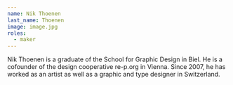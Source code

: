 ```yaml
---
name: Nik Thoenen
last_name: Thoenen
image: image.jpg
roles:
  - maker
---
```

Nik Thoenen is a graduate of the School for Graphic Design in Biel. He is a cofounder of the design cooperative re-p.org in Vienna. Since 2007, he has worked as an artist as well as a graphic and type designer in Switzerland.
